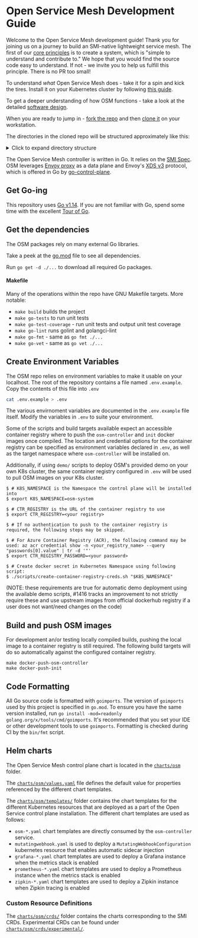 # Open Service Mesh Development Guide

Welcome to the Open Service Mesh development guide!
Thank you for joining us on a journey to build an SMI-native lightweight service mesh. The first of our [core principles](https://github.com/openservicemesh/osm#core-principles) is to create a system, which is "simple to understand and contribute to." We hope that you would find the source code easy to understand. If not - we invite you to help us fulfill this principle. There is no PR too small!

To understand *what* Open Service Mesh does - take it for a spin and kick the tires. Install it on your Kubernetes cluster by following [this guide](./example/README.md).

To get a deeper understanding of how OSM functions - take a look at the detailed [software design](/DESIGN.md).

When you are ready to jump in - [fork the repo](https://docs.github.com/en/github/getting-started-with-github/fork-a-repo) and then [clone it](https://docs.github.com/en/github/creating-cloning-and-archiving-repositories/cloning-a-repository) on your workstation.

The directories in the cloned repo will be structured approximately like this:
<details>
  <summary>Click to expand directory structure</summary>
This in a non-exhaustive list of the directories in this repo. It is provided
as a birds-eye view of where the different components are located.

  - `charts/` - contains OSM Helm chart
  - `ci/` - tools and scripts for the continuous integration system
  - `cmd/` - OSM command line tools
  - `crd/` - Custom Resource Definitions needed by OSM
  - `demo/` - scripts and Kubernetes resources needed to run the Bookstore demonstration of Open Service Mesh
  - `docs/` - OSM documentation
  - `pkg/` -
    - `catalog/` - Mesh Catalog component is the central piece of OSM, which collects inputs from all other components and dispatches configuration to the proxy control plane
    - `certificate/` - contains multiple implementations of 1st and 3rd party certificate issuers, as well as PEM and x509 certificate management tools
        - `providers/` -
          - `keyvault/` - implements integration with Azure Key Vault
          - `vault/` - implements integration with Hashicorp Vault
          - `tresor/` - OSM native certificate issuer
    - `debugger/` - web server and tools used to debug the service mesh and the controller
    - `endpoint/` - Endpoints are components capable of introspecting the participating compute platforms; these retrieve the IP addresses of the compute backing the services in the mesh. This directory contains integrations with supported compute providers.
      - `providers/` -
        - `azure/` - integrates with Azure
        - `kube/` - Kubernetes tools and informers integrations
    - `envoy/` - packages needed to translate SMI into xDS
      - `ads/` - Aggregated Discovery Service related tools
      - `cds/` - Cluster Discovery Service related tools
      - `cla/` - Cluster Load Assignment components
      - `eds/` - Endpoint Discovery Service tools
      - `lds/` - Listener Discovery Service tools
      - `rds/` - Route Discovery Service tools
      - `sds/` - Secret Discovery service related tools
    - `health/` - OSM controller liveness and readiness probe handlers
    - `ingress/` - package mutating the service mesh in response to the application of an Ingress Kubernetes resource
    - `injector/` - sidecar injection webhook and related tools
    - `kubernetes/` - Kubernetes event handlers and helpers
    - `logger/` - logging facilities
    - `metricsstore/` - OSM controller system metrics tools
    - `namespace/` - package with tools handling a service mesh spanning multiple Kubernetes namespaces.
    - `osm_client/` - OSM client
    - `service/` - tools needed for easier handling of Kubernetes services
    - `signals/` - operating system signal handlers
    - `smi/` - SMI client, informer, caches and tools
    - `tests/` - test fixtures and other functions to make unit testing easier
    - `trafficpolicy/` - SMI related types
</details>

The Open Service Mesh controller is written in Go.
It relies on the [SMI Spec](https://github.com/servicemeshinterface/smi-spec/).
OSM leverages [Envoy proxy](https://github.com/envoyproxy/envoy) as a data plane and Envoy's [XDS v3](https://www.envoyproxy.io/docs/envoy/latest/api-v3/api) protocol, which is offered in Go by [go-control-plane](https://github.com/envoyproxy/go-control-plane).


## Get Go-ing

This repository uses [Go v1.14](https://golang.org/). If you are not familiar with Go, spend some time with the excellent [Tour of Go](https://tour.golang.org/).

## Get the dependencies

The OSM packages rely on many external Go libraries.

Take a peek at the [go.mod](/go.mod) file to see all dependencies.

Run `go get -d ./...` to download all required Go packages.

#### Makefile

Many of the operations within the repo have GNU Makefile targets.
More notable:
  - `make build` builds the project
  - `make go-tests` to run unit tests
  - `make go-test-coverage` - run unit tests and output unit test coverage
  - `make go-lint` runs golint and golangci-lint
  - `make go-fmt` - same as `go fmt ./...`
  - `make go-vet` - same as `go vet ./...`

## Create Environment Variables

The OSM repo relies on environment variables to make it usable on your localhost. The root of the repository contains a file named `.env.example`. Copy the contents of this file into `.env`
```bash
cat .env.example > .env
```
The various envirnoment variables are documented in the `.env.example` file itself. Modify the variables in `.env` to suite your environment.

Some of the scripts and build targets available expect an accessible container registry where to push the `osm-controller` and `init` docker images once compiled. The location and credential options for the container registry can be specified as environment variables declared in `.env`, as well as the target namespace where `osm-controller` will be installed on.

Additionally, if using `demo/` scripts to deploy OSM's provided demo on your own K8s cluster, the same container registry configured in `.env` will be used to pull OSM images on your K8s cluster.
```console
$ # K8S_NAMESPACE is the Namespace the control plane will be installed into
$ export K8S_NAMESPACE=osm-system

$ # CTR_REGISTRY is the URL of the container registry to use
$ export CTR_REGISTRY=<your registry>

$ # If no authentication to push to the container registry is required, the following steps may be skipped.

$ # For Azure Container Registry (ACR), the following command may be used: az acr credential show -n <your_registry_name> --query "passwords[0].value" | tr -d '"'
$ export CTR_REGISTRY_PASSWORD=<your password>

$ # Create docker secret in Kubernetes Namespace using following script:
$ ./scripts/create-container-registry-creds.sh "$K8S_NAMESPACE"

```
(NOTE: these requirements are true for automatic demo deployment using the available demo scripts, #1416 tracks an improvement to not strictly require these and use upstream images from official dockerhub registry if a user does not want/need changes on the code)

## Build and push OSM images
For development an/or testing locally compiled builds, pushing the local image to a container registry is still required. The following build targets will do so automatically against the configured container registry.

```console
make docker-push-osm-controller
make docker-push-init
```

## Code Formatting

All Go source code is formatted with `goimports`. The version of `goimports`
used by this project is specified in `go.mod`. To ensure you have the same
version installed, run `go install -mod=readonly
golang.org/x/tools/cmd/goimports`. It's recommended that you set your IDE or
other development tools to use `goimports`. Formatting is checked during CI by
the `bin/fmt` script.

## Helm charts

The Open Service Mesh control plane chart is located in the
[`charts/osm`](/charts/osm) folder.

The [`charts/osm/values.yaml`](/charts/osm/values.yaml) file defines the default value for properties
referenced by the different chart templates.

The [`charts/osm/templates/`](/charts/osm/templates/) folder contains the chart templates
for the different Kubernetes resources that are deployed as a part of the Open Service control plane installation.
The different chart templates are used as follows:
- `osm-*.yaml` chart templates are directly consumed by the `osm-controller` service.
- `mutatingwebhook.yaml` is used to deploy a `MutatingWebhookConfiguration` kubernetes resource that enables automatic sidecar injection
-  `grafana-*.yaml` chart templates are used to deploy a Grafana instance when the metrics stack is enabled
- `prometheus-*.yaml` chart templates are used to deploy a Prometheus instance when the metrics stack is enabled
- `zipkin-*.yaml` chart templates are used to deploy a Zipkin instance when Zipkin tracing is enabled

### Custom Resource Definitions

The [`charts/osm/crds/`](/charts/osm/crds/) folder contains the charts corresponding to the SMI CRDs.
Experimental CRDs can be found under [`charts/osm/crds/experimental/`](/charts/osm/crds/experimental/).
